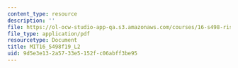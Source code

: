 ```yaml
---
content_type: resource
description: ''
file: https://ol-ocw-studio-app-qa.s3.amazonaws.com/courses/16-s498-risk-aware-and-robust-nonlinear-planning-fall-2019/9d5e3e132a5733e5152fc06abff3be95_MIT16_S498f19_L2.pdf
file_type: application/pdf
resourcetype: Document
title: MIT16_S498f19_L2
uid: 9d5e3e13-2a57-33e5-152f-c06abff3be95
---
```

